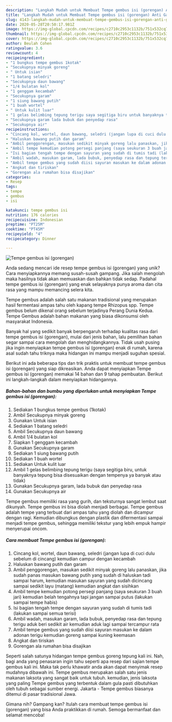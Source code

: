 ```yaml
---
description: "Langkah Mudah untuk Membuat Tempe gembus isi (gorengan) Anti Gagal"
title: "Langkah Mudah untuk Membuat Tempe gembus isi (gorengan) Anti Gagal"
slug: 4143-langkah-mudah-untuk-membuat-tempe-gembus-isi-gorengan-anti-gagal
date: 2020-05-28T20:50:17.981Z
image: https://img-global.cpcdn.com/recipes/c2710c2953c1132b/751x532cq70/tempe-gembus-isi-gorengan-foto-resep-utama.jpg
thumbnail: https://img-global.cpcdn.com/recipes/c2710c2953c1132b/751x532cq70/tempe-gembus-isi-gorengan-foto-resep-utama.jpg
cover: https://img-global.cpcdn.com/recipes/c2710c2953c1132b/751x532cq70/tempe-gembus-isi-gorengan-foto-resep-utama.jpg
author: Beulah Cohen
ratingvalue: 3.6
reviewcount: 4
recipeingredient:
- "1 bungkus tempe gembus 1kotak"
- "Secukupnya minyak goreng"
- " Untuk isian"
- "1 batang seledri"
- "Secukupnya daun bawang"
- "1/4 bulatan kol"
- "1 genggam kecambah"
- "Secukupnya garam"
- "1 siung bawang putih"
- "1 buah wortel"
- " Untuk kulit luar"
- "1 gelas belimbing tepung terigu saya segitiga biru untuk banyaknya tepung bisa disesuaikan dengan tempenya ya banyak atau tidak"
- "Secukupnya garam lada bubuk dan penyedap rasa"
- "Secukupnya air"
recipeinstructions:
- "Cincang kol, wortel, daun bawang, seledri (jangan lupa di cuci dulu sebelum di cincang) kemudian campur dengan kecambah"
- "Haluskan bawang putih dan garam"
- "Ambil penggorengan, masukan sedikit minyak goreng lalu panaskan, jika sudah panas masukan bawang putih yang sudah di haluskan tadi sampai harum, kemudian masukan sayuran yang sudah dicincang sampai sedikit layu (matang) kemudian angkat dan sisihkan"
- "Ambil tempe kemudian potong persegi panjang (saya seukuran 3 buah jari) kemudian belah tengahnya tapi jangan sampai putus (lakukan sampai tempe habis)"
- "Isi bagian tengah tempe dengan sayuran yang sudah di tumis tadi (lakukan sampai semua terisi)"
- "Ambil wadah, masukan garam, lada bubuk, penyedap rasa dan tepung terigu aduk beri sedikit air kemudian aduk lagi sampai tercampur rata"
- "Ambil tempe gembus yang sudah diisi sayuran masukan ke dalam adonan terigu kemudian goreng sampai kuning keemasan"
- "Angkat dan tiriskan"
- "Gorengan ala rumahan bisa disajikan"
categories:
- Resep
tags:
- tempe
- gembus
- isi

katakunci: tempe gembus isi 
nutrition: 176 calories
recipecuisine: Indonesian
preptime: "PT25M"
cooktime: "PT45M"
recipeyield: "4"
recipecategory: Dinner

---
```



![Tempe gembus isi (gorengan)](https://img-global.cpcdn.com/recipes/c2710c2953c1132b/751x532cq70/tempe-gembus-isi-gorengan-foto-resep-utama.jpg)

Anda sedang mencari ide resep tempe gembus isi (gorengan) yang unik? Cara menyiapkannya memang susah-susah gampang. Jika salah mengolah maka hasilnya tidak akan memuaskan dan bahkan tidak sedap. Padahal tempe gembus isi (gorengan) yang enak selayaknya punya aroma dan cita rasa yang mampu memancing selera kita.

Tempe gembus adalah salah satu makanan tradisional yang merupakan hasil fermentasi ampas tahu oleh kapang tempe Rhizopus spp. Tempe gembus belum dikenal orang sebelum terjadinya Perang Dunia Kedua. Tempe Gembus adalah bahan makanan yang biasa dikonsumsi oleh masyarakat Indonesia.

Banyak hal yang sedikit banyak berpengaruh terhadap kualitas rasa dari tempe gembus isi (gorengan), mulai dari jenis bahan, lalu pemilihan bahan segar sampai cara mengolah dan menghidangkannya. Tidak usah pusing jika ingin menyiapkan tempe gembus isi (gorengan) enak di rumah, karena asal sudah tahu triknya maka hidangan ini mampu menjadi suguhan spesial.


Berikut ini ada beberapa tips dan trik praktis untuk membuat tempe gembus isi (gorengan) yang siap dikreasikan. Anda dapat menyiapkan Tempe gembus isi (gorengan) memakai 14 bahan dan 9 tahap pembuatan. Berikut ini langkah-langkah dalam menyiapkan hidangannya.

<!--inarticleads1-->

##### Bahan-bahan dan bumbu yang diperlukan untuk menyiapkan Tempe gembus isi (gorengan):

1. Sediakan 1 bungkus tempe gembus (1kotak)
1. Ambil Secukupnya minyak goreng
1. Gunakan  Untuk isian
1. Sediakan 1 batang seledri
1. Ambil Secukupnya daun bawang
1. Ambil 1/4 bulatan kol
1. Siapkan 1 genggam kecambah
1. Gunakan Secukupnya garam
1. Sediakan 1 siung bawang putih
1. Sediakan 1 buah wortel
1. Sediakan  Untuk kulit luar
1. Ambil 1 gelas belimbing tepung terigu (saya segitiga biru, untuk banyaknya tepung bisa disesuaikan dengan tempenya ya banyak atau tidak)
1. Gunakan Secukupnya garam, lada bubuk dan penyedap rasa
1. Gunakan Secukupnya air


Tempe gembus memiliki rasa yang gurih, dan teksturnya sangat lembut saat dikunyah. Tempe gembus ini bisa diolah menjadi berbagai. Tempe gembus adalah tempe yang terbuat dari ampas tahu yang diolah dan dicampur dengan ragi. Kemudian dibungkus dengan plastik dan difermentasi sampai menjadi tempe gembus, sehingga memiliki tekstur yang lebih empuk hampir menyerupai oncom. 

<!--inarticleads2-->

##### Cara membuat Tempe gembus isi (gorengan):

1. Cincang kol, wortel, daun bawang, seledri (jangan lupa di cuci dulu sebelum di cincang) kemudian campur dengan kecambah
1. Haluskan bawang putih dan garam
1. Ambil penggorengan, masukan sedikit minyak goreng lalu panaskan, jika sudah panas masukan bawang putih yang sudah di haluskan tadi sampai harum, kemudian masukan sayuran yang sudah dicincang sampai sedikit layu (matang) kemudian angkat dan sisihkan
1. Ambil tempe kemudian potong persegi panjang (saya seukuran 3 buah jari) kemudian belah tengahnya tapi jangan sampai putus (lakukan sampai tempe habis)
1. Isi bagian tengah tempe dengan sayuran yang sudah di tumis tadi (lakukan sampai semua terisi)
1. Ambil wadah, masukan garam, lada bubuk, penyedap rasa dan tepung terigu aduk beri sedikit air kemudian aduk lagi sampai tercampur rata
1. Ambil tempe gembus yang sudah diisi sayuran masukan ke dalam adonan terigu kemudian goreng sampai kuning keemasan
1. Angkat dan tiriskan
1. Gorengan ala rumahan bisa disajikan


Seperti salah satunya hidangan tempe gembus goreng tepung kali ini. Nah, bagi anda yang penasaran ingin tahu seperti apa resep dari sajian tempe gembus kali ini. Maka tak perlu khawatir anda akan dapat menyimak resep mudahnya dibawah ini. Tempe gembus merupakan salah satu jenis makanan laksota yang sangat baik untuk tubuh. kemudian, jenis laksota yang paling Tempe gembus yang terbentuk dalam gula pasti dibutuhkan oleh tubuh sebagai sumber energi. Jakarta - Tempe gembus biasanya ditemui di pasar tradisional Jawa. 

Gimana nih? Gampang kan? Itulah cara membuat tempe gembus isi (gorengan) yang bisa Anda praktikkan di rumah. Semoga bermanfaat dan selamat mencoba!
